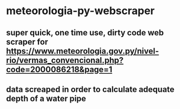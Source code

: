 # meteorologia-py-webscraper

## super quick, one time use, dirty code web scraper for https://www.meteorologia.gov.py/nivel-rio/vermas_convencional.php?code=2000086218&page=1

## data screaped in order to calculate adequate depth of a water pipe
